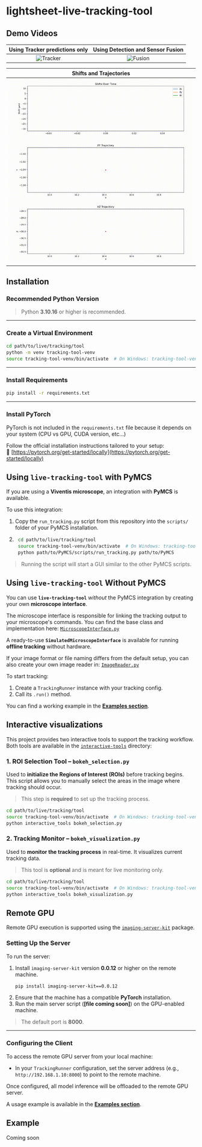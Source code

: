 # lightsheet-live-tracking-tool

## Demo Videos
| Using Tracker predictions only| Using Detection and Sensor Fusion|
|:------------------------------:|:----------------------------------:|
| ![Tracker](videos/no_detection_compressed.gif) | ![Fusion](videos/detection_compressed.gif) |

| Shifts and Trajectories |
|:------------------------:|
| ![Shifts and Trajectories](videos/shifts_and_trajectories.gif) |

## Installation

### Recommended Python Version
> Python **3.10.16** or higher is recommended.

---

### Create a Virtual Environment

```bash
cd path/to/live/tracking/tool
python -m venv tracking-tool-venv
source tracking-tool-venv/bin/activate  # On Windows: tracking-tool-venv\Scripts\activate
```

---

### Install Requirements

```bash
pip install -r requirements.txt
```

---

### Install PyTorch

PyTorch is not included in the `requirements.txt` file because it depends on your system (CPU vs GPU, CUDA version, etc...)

Follow the official installation instructions tailored to your setup:  
🔗 [https://pytorch.org/get-started/locally](https://pytorch.org/get-started/locally)


## Using `live-tracking-tool` with PyMCS

If you are using a **Viventis microscope**, an integration with **PyMCS** is available.

To use this integration:

1. Copy the `run_tracking.py` script from this repository into the `scripts/` folder of your PyMCS installation.
2. ```bash
    cd path/to/live/tracking/tool
    source tracking-tool-venv/bin/activate  # On Windows: tracking-tool-venv\Scripts\activate
    python path/to/PyMCS/scripts/run_tracking.py path/to/PyMCS
    ```
> Running the script will start a GUI similar to the other PyMCS scripts.


## Using `live-tracking-tool` Without PyMCS

You can use **`live-tracking-tool`** *without* the PyMCS integration by creating your own **microscope interface**.  

The microscope interface is responsible for linking the tracking output to your microscope's commands. You can find the base class and implementation here: [`MicroscopeInterface.py`](tracking_tools/microscope_interface/MicroscopeInterface.py)

A ready-to-use **`SimulatedMicroscopeInterface`** is available for running **offline tracking** without hardware.

If your image format or file naming differs from the default setup, you can also create your own image reader in:  [`ImageReader.py`](tracking_tools/image_reader/ImageReader.py)

To start tracking:

1. Create a `TrackingRunner` instance with your tracking config.
2. Call its `.run()` method.

You can find a working example in the [**Examples section**](#example).

## Interactive visualizations

This project provides two interactive tools to support the tracking workflow. Both tools are available in the [`interactive-tools`](interactive-tools) directory:

### 1. **ROI Selection Tool – `bokeh_selection.py`**
Used to **initialize the Regions of Interest (ROIs)** before tracking begins. This script allows you to manually select the areas in the image where tracking should occur. 
>  This step is **required** to set up the tracking process.
```bash
cd path/to/live/tracking/tool
source tracking-tool-venv/bin/activate  # On Windows: tracking-tool-venv\Scripts\activate
python interactive_tools bokeh_selection.py
```


### 2. **Tracking Monitor – `bokeh_visualization.py`**

Used to **monitor the tracking process** in real-time. It visualizes current tracking data.

> This tool is **optional** and is meant for live monitoring only.
```bash
cd path/to/live/tracking/tool
source tracking-tool-venv/bin/activate  # On Windows: tracking-tool-venv\Scripts\activate
python interactive_tools bokeh_visualization.py
```

## Remote GPU

Remote GPU execution is supported using the [`imaging-server-kit`](https://github.com/Imaging-Server-Kit) package.

### Setting Up the Server

To run the server:

1. Install `imaging-server-kit` version **0.0.12** or higher on the remote machine.
    ```bash
    pip install imaging-server-kit==0.0.12
    ```
2. Ensure that the machine has a compatible **PyTorch** installation.
3. Run the main server script (**[file coming soon]**) on the GPU-enabled machine.

> The default port is **8000**.

---

### Configuring the Client

To access the remote GPU server from your local machine:

- In your `TrackingRunner` configuration, set the server address (e.g., `http://192.168.1.10:8000`) to point to the remote machine.

Once configured, all model inference will be offloaded to the remote GPU server.

A usage example is available in the [**Examples section**](#example).

## Example
Coming soon
